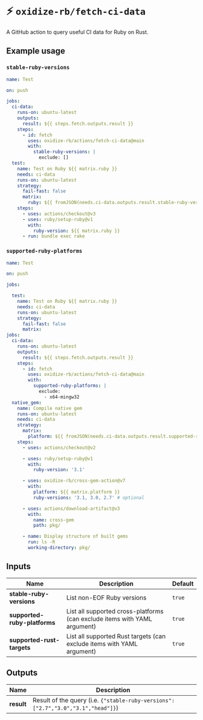 # ⚡️ `oxidize-rb/fetch-ci-data`

A GitHub action to query useful CI data for Ruby on Rust.

## Example usage

### `stable-ruby-versions`

```yaml
name: Test

on: push

jobs:
  ci-data:
    runs-on: ubuntu-latest
    outputs:
      result: ${{ steps.fetch.outputs.result }}
    steps:
      - id: fetch
        uses: oxidize-rb/actions/fetch-ci-data@main
        with:
          stable-ruby-versions: |
            exclude: []
  test:
    name: Test on Ruby ${{ matrix.ruby }}
    needs: ci-data
    runs-on: ubuntu-latest
    strategy:
      fail-fast: false
      matrix:
        ruby: ${{ fromJSON(needs.ci-data.outputs.result.stable-ruby-versions) }}
    steps:
      - uses: actions/checkout@v3
      - uses: ruby/setup-ruby@v1
        with:
          ruby-version: ${{ matrix.ruby }}
      - run: bundle exec rake
```

### `supported-ruby-platforms`

```yaml
name: Test

on: push

jobs:

  test:
    name: Test on Ruby ${{ matrix.ruby }}
    needs: ci-data
    runs-on: ubuntu-latest
    strategy:
      fail-fast: false
      matrix:
jobs:
  ci-data:
    runs-on: ubuntu-latest
    outputs:
      result: ${{ steps.fetch.outputs.result }}
    steps:
      - id: fetch
        uses: oxidize-rb/actions/fetch-ci-data@main
        with:
          supported-ruby-platforms: |
            exclude:
              - x64-mingw32
  native_gem:
    name: Compile native gem
    runs-on: ubuntu-latest
    needs: ci-data
    strategy:
      matrix:
        platform: ${{ fromJSON(needs.ci-data.outputs.result.supported-ruby-platforms) }}
    steps:
      - uses: actions/checkout@v2

      - uses: ruby/setup-ruby@v1
        with:
          ruby-version: '3.1'

      - uses: oxidize-rb/cross-gem-action@v7
        with:
          platform: ${{ matrix.platform }}
          ruby-versions: '3.1, 3.0, 2.7' # optional

      - uses: actions/download-artifact@v3
        with:
          name: cross-gem
          path: pkg/

      - name: Display structure of built gems
        run: ls -R
        working-directory: pkg/
```

## Inputs

<!-- inputs -->

| Name                         | Description                                                               | Default |
| ---------------------------- | ------------------------------------------------------------------------- | ------- |
| **stable-ruby-versions**     | List non-EOF Ruby versions                                                | `true`  |
| **supported-ruby-platforms** | List all supported cross-platforms (can exclude items with YAML argument) | `true`  |
| **supported-rust-targets**   | List all supported Rust targets (can exclude items with YAML argument)    | `true`  |

<!-- /inputs -->

## Outputs

<!-- outputs -->

| Name       | Description                                                                      |
| ---------- | -------------------------------------------------------------------------------- |
| **result** | Result of the query (i.e. `{"stable-ruby-versions":["2.7","3.0","3.1","head"]}`) |

<!-- /outputs -->
